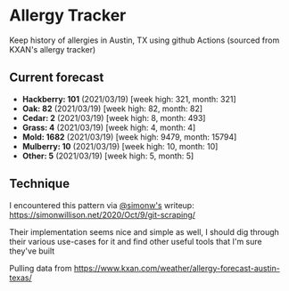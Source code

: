 # Allergy Tracker

Keep history of allergies in Austin, TX using github Actions (sourced from KXAN's allergy tracker)

## Current forecast
<!-- INJECT FORECAST -->
- **Hackberry: 101** (2021/03/19)  [week high: 321, month: 321]
- **Oak: 82** (2021/03/19)  [week high: 82, month: 82]
- **Cedar: 2** (2021/03/19)  [week high: 8, month: 493]
- **Grass: 4** (2021/03/19)  [week high: 4, month: 4]
- **Mold: 1682** (2021/03/19)  [week high: 9479, month: 15794]
- **Mulberry: 10** (2021/03/19)  [week high: 10, month: 10]
- **Other: 5** (2021/03/19)  [week high: 5, month: 5]
<!-- END INJECT FORECAST -->

## Technique

I encountered this pattern via [@simonw's](https://github.com/simonw) writeup: https://simonwillison.net/2020/Oct/9/git-scraping/

Their implementation seems nice and simple as well, I should dig through their various use-cases for it and find other useful tools that I'm sure they've built

Pulling data from https://www.kxan.com/weather/allergy-forecast-austin-texas/
